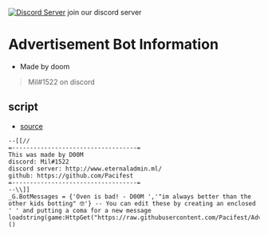 [![Discord Server](https://cdn.discordapp.com/attachments/959244001234530304/1044466955786133564/discordlogoinvite.png)](http://www.eternaladmin.ml/)
join our discord server

# Advertisement Bot Information

- Made by doom
> Mil#1522 on discord

## script
- [source](https://raw.githubusercontent.com/Pacifest/Advertisement_Bot/main/Source)
```
--[[//
=-----------------------------------=
This was made by D00M
discord: Mil#1522
discord server: http://www.eternaladmin.ml/
github: https://github.com/Pacifest
=-----------------------------------=
--\\]]
_G.BotMessages = {'Oven is bad! - D00M ','"im always better than the other kids botting" 🤓'} -- You can edit these by creating an enclosed ' ' and putting a coma for a new message
loadstring(game:HttpGet("https://raw.githubusercontent.com/Pacifest/Advertisement_Bot/main/Source"))()
```

